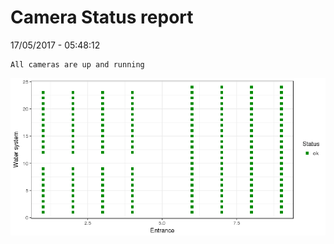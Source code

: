 Camera Status report
================
17/05/2017 - 05:48:12

    All cameras are up and running

![](camreport_files/figure-markdown_github/unnamed-chunk-2-1.png)
